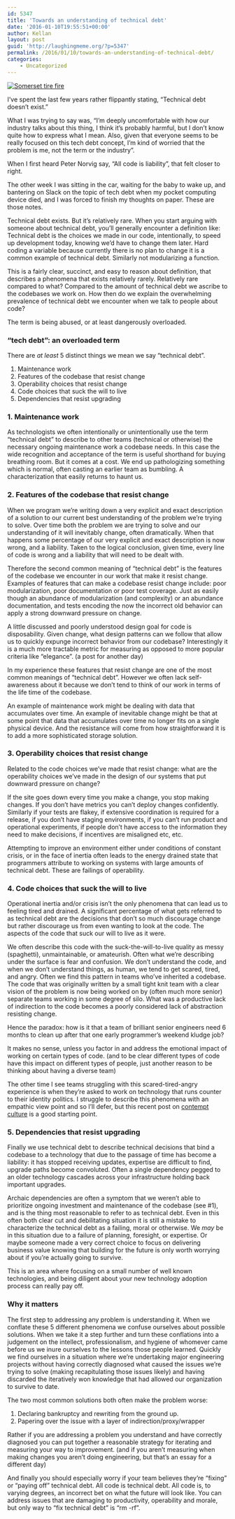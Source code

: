 ```yaml
---
id: 5347
title: 'Towards an understanding of technical debt'
date: '2016-01-10T19:55:51+00:00'
author: Kellan
layout: post
guid: 'http://laughingmeme.org/?p=5347'
permalink: /2016/01/10/towards-an-understanding-of-technical-debt/
categories:
    - Uncategorized
---
```


[![Somerset tire fire](https://farm8.staticflickr.com/7001/6588149033_d1b2b41cdf_b.jpg)](https://www.flickr.com/photos/widnr/6588149033/in/photolist-b3aZbr-8KScPJ-8A1VTq-eLV4ng-87UNqR-gtvGQb-biWMcv-89JjaA-pYMT8u-8pBgBb-9ZzxGH-9htL2G-74TEWQ-qQ7o5K-o3hQhD-j7iDqm-aq3FjJ-qtKEKv-nPQd5Y-aBWrzT-fLj6h-aZ3kC4-ozm7Co-dhjUrp-hYjpnY-tkQQMt-gWjC5m-AnpW4-8fJDv4-n9Y6W1-okiqfH-ynNyHR-oNnp4b-pnmsY5-psfHxo-eet1GA-e5FHQe-prE1Qi-nLgKFB-ikwLte-87XRQ5-kTbN8B-qGs2Li-wUcisw-85vF1z-ibpmcC-oUPwW2-984z9n-7MdP3H-pPQrWr "Somerset tire fire")<script async="" charset="utf-8" src="//embedr.flickr.com/assets/client-code.js"></script>

I’ve spent the last few years rather flippantly stating, “Technical debt doesn’t exist.”

What I was trying to say was, “I’m deeply uncomfortable with how our industry talks about this thing, I think it’s probably harmful, but I don’t know quite how to express what I mean. Also, given that everyone seems to be really focused on this tech debt concept, I’m kind of worried that the problem is me, not the term or the industry”.

When I first heard Peter Norvig say, “All code is liability”, that felt closer to right.

The other week I was sitting in the car, waiting for the baby to wake up, and bantering on Slack on the topic of tech debt when my pocket computing device died, and I was forced to finish my thoughts on paper. These are those notes.

Technical debt exists. But it’s relatively rare. When you start arguing with someone about technical debt, you’ll generally encounter a definition like: Technical debt is the choices we made in our code, intentionally, to speed up development today, knowing we’d have to change them later. Hard coding a variable because currently there is no plan to change it is a common example of technical debt. Similarly not modularizing a function.

This is a fairly clear, succinct, and easy to reason about definition, that describes a phenomena that exists relatively rarely. Relatively rare compared to what? Compared to the amount of technical debt we ascribe to the codebases we work on. How then do we explain the overwhelming prevalence of technical debt we encounter when we talk to people about code?

The term is being abused, or at least dangerously overloaded.

### “tech debt”: an overloaded term

There are *at least* 5 distinct things we mean we say “technical debt”.

1. Maintenance work
2. Features of the codebase that resist change
3. Operability choices that resist change
4. Code choices that suck the will to live
5. Dependencies that resist upgrading

### 1. Maintenance work

As technologists we often intentionally or unintentionally use the term “technical debt” to describe to other teams (technical or otherwise) the necessary ongoing maintenance work a codebase needs. In this case the wide recognition and acceptance of the term is useful shorthand for buying breathing room. But it comes at a cost. We end up pathologizing something which is normal, often casting an earlier team as bumbling. A characterization that easily returns to haunt us.

### 2. Features of the codebase that resist change

When we program we’re writing down a very explicit and exact description of a solution to our current best understanding of the problem we’re trying to solve. Over time both the problem we are trying to solve and our understanding of it will inevitably change, often dramatically. When that happens some percentage of our very explicit and exact description is now wrong, and a liability. Taken to the logical conclusion, given time, every line of code is wrong and a liability that will need to be dealt with.

Therefore the second common meaning of “technical debt” is the features of the codebase we encounter in our work that make it resist change. Examples of features that can make a codebase resist change include: poor modularization, poor documentation or poor test coverage. Just as easily though an abundance of modularization (and complexity) or an abundance documentation, and tests encoding the now the incorrect old behavior can apply a strong downward pressure on change.

A little discussed and poorly understood design goal for code is disposability. Given change, what design patterns can we follow that allow us to quickly expunge incorrect behavior from our codebase? Interestingly it is a much more tractable metric for measuring as opposed to more popular criteria like “elegance”. (a post for another day)

In my experience these features that resist change are one of the most common meanings of “technical debt”. However we often lack self-awareness about it because we don’t tend to think of our work in terms of the life time of the codebase.

An example of maintenance work might be dealing with data that accumulates over time. An example of inevitable change might be that at some point that data that accumulates over time no longer fits on a single physical device. And the resistance will come from how straightforward it is to add a more sophisticated storage solution.

### 3. Operability choices that resist change

Related to the code choices we’ve made that resist change: what are the operability choices we’ve made in the design of our systems that put downward pressure on change?

If the site goes down every time you make a change, you stop making changes. If you don’t have metrics you can’t deploy changes confidently. Similarly if your tests are flakey, if extensive coordination is required for a release, if you don’t have staging environments, if you can’t run product and operational experiments, if people don’t have access to the information they need to make decisions, if incentives are misaligned etc, etc.

Attempting to improve an environment either under conditions of constant crisis, or in the face of inertia often leads to the energy drained state that programmers attribute to working on systems with large amounts of technical debt. These are failings of operability.

### 4. Code choices that suck the will to live

Operational inertia and/or crisis isn’t the only phenomena that can lead us to feeling tired and drained. A significant percentage of what gets referred to as technical debt are the decisions that don’t so much discourage change but rather discourage us from even wanting to look at the code. The aspects of the code that suck our will to live as it were.

We often describe this code with the suck-the-will-to-live quality as messy (spaghetti), unmaintainable, or amateurish. Often what we’re describing under the surface is fear and confusion. We don’t understand the code, and when we don’t understand things, as human, we tend to get scared, tired, and angry. Often we find this pattern in teams who’ve inherited a codebase. The code that was originally written by a small tight knit team with a clear vision of the problem is now being worked on by (often much more senior) separate teams working in some degree of silo. What was a productive lack of indirection to the code becomes a poorly considered lack of abstraction resisting change.

Hence the paradox: how is it that a team of brilliant senior engineers need 6 months to clean up after that one early programmer’s weekend kludge job?

It makes no sense, unless you factor in and address the emotional impact of working on certain types of code. (and to be clear different types of code have this impact on different types of people, just another reason to be thinking about having a diverse team)

The other time I see teams struggling with this scared-tired-angry experience is when they’re asked to work on technology that runs counter to their identity politics. I struggle to describe this phenomena with an empathic view point and so I’ll defer, but this recent post on [contempt culture](http://blog.aurynn.com/86/contempt-culture) is a good starting point.

### 5. Dependencies that resist upgrading

Finally we use technical debt to describe technical decisions that bind a codebase to a technology that due to the passage of time has become a liability: it has stopped receiving updates, expertise are difficult to find, upgrade paths become convoluted. Often a single dependency pegged to an older technology cascades across your infrastructure holding back important upgrades.

Archaic dependencies are often a symptom that we weren’t able to prioritize ongoing investment and maintenance of the codebase (see #1), and is the thing most reasonable to refer to as technical debt. Even in this often both clear cut and debilitating situation it is still a mistake to characterize the technical debt as a failing, moral or otherwise. We *may* be in this situation due to a failure of planning, foresight, or expertise. Or maybe someone made a very correct choice to focus on delivering business value knowing that building for the future is only worth worrying about if you’re actually going to survive.

This is an area where focusing on a small number of well known technologies, and being diligent about your new technology adoption process can really pay off.

### Why it matters

The first step to addressing any problem is understanding it. When we conflate these 5 different phenomena we confuse ourselves about possible solutions. When we take it a step further and turn these conflations into a judgement on the intellect, professionalism, and hygiene of whomever came before us we inure ourselves to the lessons those people learned. Quickly we find ourselves in a situation where we’re undertaking major engineering projects without having correctly diagnosed what caused the issues we’re trying to solve (making recapitulating those issues likely) and having discarded the iteratively won knowledge that had allowed our organization to survive to date.

The two most common solutions both often make the problem worse:

1. Declaring bankruptcy and rewriting from the ground up.
2. Papering over the issue with a layer of indirection/proxy/wrapper

Rather if you are addressing a problem you understand and have correctly diagnosed you can put together a reasonable strategy for iterating and measuring your way to improvement. (and if you aren’t measuring when making changes you aren’t doing engineering, but that’s an essay for a different day)

And finally you should especially worry if your team believes they’re “fixing” or “paying off” technical debt. All code is technical debt. All code is, to varying degrees, an incorrect bet on what the future will look like. You can address issues that are damaging to productivity, operability and morale, but only way to “fix technical debt” is “rm -rf”.